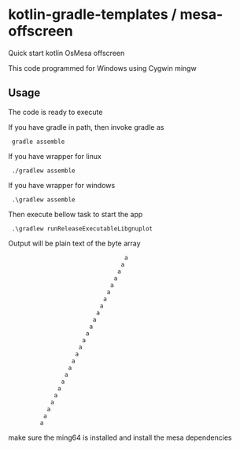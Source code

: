 # kotlin-gradle-templates / mesa-offscreen
Quick start kotlin OsMesa offscreen

This code programmed for Windows using Cygwin mingw

## Usage
The code is ready to execute 

If you have gradle in path, then invoke gradle as

     gradle assemble

If you have wrapper for linux

     ./gradlew assemble

If you have wrapper for windows

     .\gradlew assemble

Then execute bellow task to start the app

     .\gradlew runReleaseExecutableLibgnuplot

Output will be plain text of the byte array

                                                  
                                                  
                                                  
                                                  
                                                  
                                                  
                                                  
                                                  
                                                  
                                                  
                                                  
                                     a            
                                    a             
                                   a              
                                  a               
                                 a                
                                a                 
                               a                  
                              a                   
                             a                    
                            a                     
                           a                      
                          a                       
                         a                        
                        a                         
                       a                          
                      a                           
                     a                            
                    a                             
                   a                              
                  a                               
                 a                                
                a                                 
               a                                  
              a                                   
             a                                    
                                                  
                                                  
                                                  
                                                  
                                                  
                                                  
                                                  
                                                  
                                                  
                                                  
                                                  
                                                  
                                                  


make sure the ming64 is installed and install the mesa dependencies